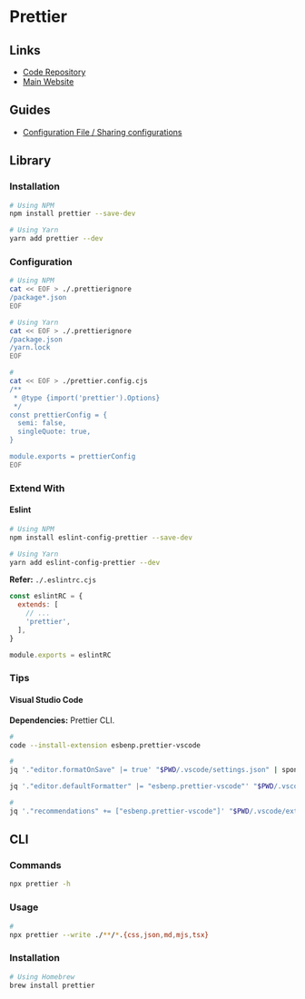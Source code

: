 # Prettier

<!--
"format": "prettier --write src",
-->

## Links

- [Code Repository](https://github.com/prettier/prettier)
- [Main Website](https://prettier.io/)

## Guides

- [Configuration File / Sharing configurations](https://prettier.io/docs/en/configuration.html#sharing-configurations)

## Library

### Installation

```sh
# Using NPM
npm install prettier --save-dev

# Using Yarn
yarn add prettier --dev
```

### Configuration

```sh
# Using NPM
cat << EOF > ./.prettierignore
/package*.json
EOF

# Using Yarn
cat << EOF > ./.prettierignore
/package.json
/yarn.lock
EOF
```

```sh
#
cat << EOF > ./prettier.config.cjs
/**
 * @type {import('prettier').Options}
 */
const prettierConfig = {
  semi: false,
  singleQuote: true,
}

module.exports = prettierConfig
EOF
```

### Extend With

#### Eslint

```sh
# Using NPM
npm install eslint-config-prettier --save-dev

# Using Yarn
yarn add eslint-config-prettier --dev
```

**Refer:** `./.eslintrc.cjs`

```cjs
const eslintRC = {
  extends: [
    // ...
    'prettier',
  ],
}

module.exports = eslintRC
```

### Tips

#### Visual Studio Code

**Dependencies:** Prettier CLI.

```sh
#
code --install-extension esbenp.prettier-vscode

#
jq '."editor.formatOnSave" |= true' "$PWD/.vscode/settings.json" | sponge "$PWD/.vscode/settings.json"

jq '."editor.defaultFormatter" |= "esbenp.prettier-vscode"' "$PWD/.vscode/settings.json" | sponge "$PWD/.vscode/settings.json"

#
jq '."recommendations" += ["esbenp.prettier-vscode"]' "$PWD/.vscode/extensions.json" | sponge "$PWD/.vscode/extensions.json"
```

<!-- #### Ignore Comments

```html
prettier-ignore
``` -->

## CLI

### Commands

```sh
npx prettier -h
```

### Usage

```sh
#
npx prettier --write ./**/*.{css,json,md,mjs,tsx}
```

### Installation

```sh
# Using Homebrew
brew install prettier
```
